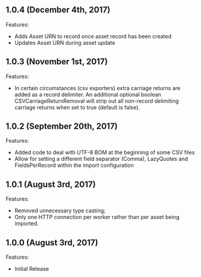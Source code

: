 ## 1.0.4 (December 4th, 2017)

Features:

  - Adds Asset URN to record once asset record has been created
  - Updates Asset URN during asset update

## 1.0.3 (November 1st, 2017)

Features:

  - In certain circumstances (csv exporters) extra carriage returns are added as a record delimiter. An additional optional boolean CSVCarriageReturnRemoval will strip out all non-record delimiting carriage returns when set to true (default is false).

## 1.0.2 (September 20th, 2017)

Features:

  - Added code to deal with UTF-8 BOM at the beginning of some CSV files
  - Allow for setting a different field separator (Comma), LazyQuotes and FieldsPerRecord within the import configuration

## 1.0.1 (August 3rd, 2017)

Features:

  - Removed unnecessary type casting;
  - Only one HTTP connection per worker rather than per asset being imported.

## 1.0.0 (August 3rd, 2017)

Features:

  - Initial Release
